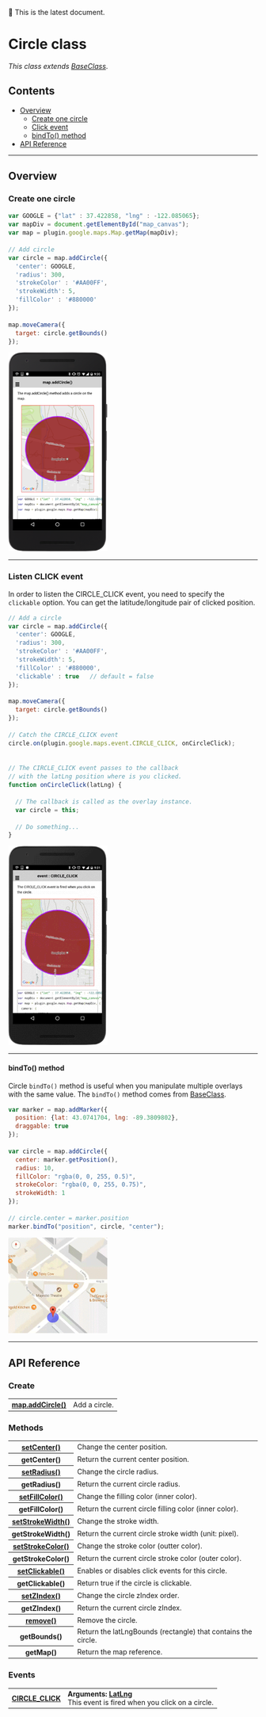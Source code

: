 :green_heart: This is the latest document.

# Circle class

_This class extends [BaseClass](../BaseClass/README.md)_.

## Contents

  - <a href="#overview">Overview</a>
    - <a href="#create-one-circle">Create one circle</a>
    - <a href="#listen-click-event">Click event</a>
    - <a href="#bindto-method">bindTo() method</a>
  - <a href="#api-reference">API Reference</a>

------------

## Overview


### Create one circle

```js
var GOOGLE = {"lat" : 37.422858, "lng" : -122.085065};
var mapDiv = document.getElementById("map_canvas");
var map = plugin.google.maps.Map.getMap(mapDiv);

// Add circle
var circle = map.addCircle({
  'center': GOOGLE,
  'radius': 300,
  'strokeColor' : '#AA00FF',
  'strokeWidth': 5,
  'fillColor' : '#880000'
});

map.moveCamera({
  target: circle.getBounds()
});
```

<img src="./addCircle/image.png" width="200" />

---------------------------------------------------------------

### Listen CLICK event

In order to listen the CIRCLE_CLICK event, you need to specify the `clickable` option.
You can get the latitude/longitude pair of clicked position.

```js
// Add a circle
var circle = map.addCircle({
  'center': GOOGLE,
  'radius': 300,
  'strokeColor' : '#AA00FF',
  'strokeWidth': 5,
  'fillColor' : '#880000',
  'clickable' : true   // default = false
});

map.moveCamera({
  target: circle.getBounds()
});

// Catch the CIRCLE_CLICK event
circle.on(plugin.google.maps.event.CIRCLE_CLICK, onCircleClick);


// The CIRCLE_CLICK event passes to the callback
// with the latLng position where is you clicked.
function onCircleClick(latLng) {

  // The callback is called as the overlay instance.
  var circle = this;

  // Do something...
}
```

<img src="./CIRCLE_CLICK/image.gif" width="200" />

---------------------------------------------------------------

#### bindTo() method

Circle `bindTo()` method is useful when you manipulate multiple overlays with the same value. The `bindTo()` method comes from [BaseClass](../BaseClass/README.md).

```js
var marker = map.addMarker({
  position: {lat: 43.0741704, lng: -89.3809802},
  draggable: true
});

var circle = map.addCircle({
  center: marker.getPosition(),
  radius: 10,
  fillColor: "rgba(0, 0, 255, 0.5)",
  strokeColor: "rgba(0, 0, 255, 0.75)",
  strokeWidth: 1
});

// circle.center = marker.position
marker.bindTo("position", circle, "center");
```

<img src="bindTo.gif" width="200">

---------------------------------------------------------------

## API Reference

### Create
<table>
    <tr>
        <th><a href="./addCircle/README.md">map.addCircle()</a></th>
        <td>Add a circle.</td>
    </tr>
</table>

### Methods

<table>
    <tr>
        <th><a href="./setCenter/README.md">setCenter()</a></th>
        <td>Change the center position.</td>
    </tr>
    <tr>
        <th>getCenter()</th>
        <td>Return the current center position.</td>
    </tr>
    <tr>
        <th><a href="./setRadius/README.md">setRadius()</a></th>
        <td>Change the circle radius.</td>
    </tr>
    <tr>
        <th>getRadius()</th>
        <td>Return the current circle radius.</td>
    </tr>
    <tr>
        <th><a href="./setFillColor/README.md">setFillColor()</a></th>
        <td>Change the filling color (inner color).</td>
    </tr>
    <tr>
        <th>getFillColor()</th>
        <td>Return the current circle filling color (inner color).</td>
    </tr>
    <tr>
        <th><a href="./setStrokeWidth/README.md">setStrokeWidth()</a></th>
        <td>Change the stroke width.</td>
    </tr>
    <tr>
        <th>getStrokeWidth()</th>
        <td>Return the current circle stroke width (unit: pixel).</td>
    </tr>
    <tr>
        <th><a href="./setStrokeColor/README.md">setStrokeColor()</a></th>
        <td>Change the stroke color (outter color).</td>
    </tr>
    <tr>
        <th>getStrokeColor()</th>
        <td>Return the current circle stroke color (outer color).</td>
    </tr>
    <tr>
        <th><a href="./setClickable/README.md">setClickable()</a></th>
        <td>Enables or disables click events for this circle.</td>
    </tr>
    <tr>
        <th>getClickable()</th>
        <td>Return true if the circle is clickable.</td>
    </tr>
    <tr>
        <th><a href="./setZIndex/README.md">setZIndex()</a></th>
        <td>Change the circle zIndex order.</td>
    </tr>
    <tr>
        <th>getZIndex()</th>
        <td>Return the current circle zIndex.</td>
    </tr>
    <tr>
        <th><a href="./remove/README.md">remove()</a></th>
        <td>Remove the circle.</td>
    </tr>
    <tr>
        <th>getBounds()</th>
        <td>Return the latLngBounds (rectangle) that contains the circle.</td>
    </tr>
    <tr>
        <th>getMap()</th>
        <td>Return the map reference.</td>
    </tr>
</table>

### Events

<table>
    <tr>
        <th><a href="./CIRCLE_CLICK/README.md">CIRCLE_CLICK</a></th>
        <td><b>Arguments: <a href="../LatLng/README.md">LatLng</a></b><br>This event is fired when you click on a circle.</td>
    </tr>
</table>
